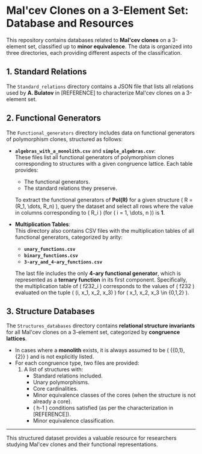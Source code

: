 # **Mal'cev Clones on a 3-Element Set: Database and Resources**  

This repository contains databases related to **Mal'cev clones** on a 3-element set, classified up to **minor equivalence**. The data is organized into three directories, each providing different aspects of the classification.  

## **1. Standard Relations**  
The `Standard_relations` directory contains a JSON file that lists all relations used by **A. Bulatov** in [REFERENCE] to characterize Mal'cev clones on a 3-element set.  

## **2. Functional Generators**  
The `Functional_generators` directory includes data on functional generators of polymorphism clones, structured as follows:  

- **`algebras_with_a_monolith.csv`** and **`simple_algebras.csv`**:  
  These files list all functional generators of polymorphism clones corresponding to structures with a given congruence lattice. Each table provides:  
  - The functional generators.  
  - The standard relations they preserve.  

  To extract the functional generators of **Pol(R)** for a given structure \( R = (R_1, \dots, R_n) \), query the dataset and select all rows where the value in columns corresponding to \( R_i \) (for \( i = 1, \dots, n \)) is **1**.  

- **Multiplication Tables**:  
  This directory also contains CSV files with the multiplication tables of all functional generators, categorized by arity:  
  - **`unary_functions.csv`**  
  - **`binary_functions.csv`**  
  - **`3-ary_and_4-ary_functions.csv`**  

  The last file includes the only **4-ary functional generator**, which is represented as a **ternary function** in its first component. Specifically, the multiplication table of \( f232_i \) corresponds to the values of \( f232 \) evaluated on the tuple \( (i, x_1, x_2, x_3) \) for \( x_1, x_2, x_3 \in \{0,1,2\} \).  

## **3. Structure Databases**  
The `Structures_databases` directory contains **relational structure invariants** for all Mal'cev clones on a 3-element set, categorized by **congruence lattices**.  

- In cases where a **monolith** exists, it is always assumed to be \( \{\{0,1\}, \{2\}\} \) and is not explicitly listed.  
- For each congruence type, two files are provided:  
  1. A list of structures with:  
     - Standard relations included.  
     - Unary polymorphisms.  
     - Core cardinalities.  
     - Minor equivalence classes of the cores (when the structure is not already a core).  
     - \( h-1 \) conditions satisfied (as per the characterization in [REFERENCE]).  
     - Minor equivalence classification.  

---

This structured dataset provides a valuable resource for researchers studying Mal'cev clones and their functional representations.

